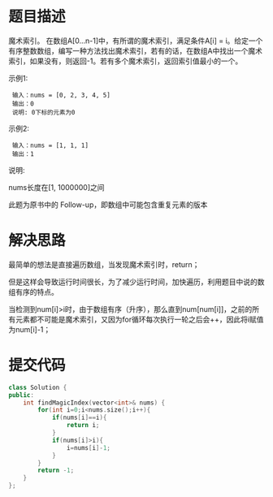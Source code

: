 # 题目描述
魔术索引。 在数组A[0...n-1]中，有所谓的魔术索引，满足条件A[i] = i。给定一个有序整数数组，编写一种方法找出魔术索引，若有的话，在数组A中找出一个魔术索引，如果没有，则返回-1。若有多个魔术索引，返回索引值最小的一个。

示例1:
```
 输入：nums = [0, 2, 3, 4, 5]
 输出：0
 说明: 0下标的元素为0
 ```
示例2:
```
 输入：nums = [1, 1, 1]
 输出：1
```
说明:

nums长度在[1, 1000000]之间

此题为原书中的 Follow-up，即数组中可能包含重复元素的版本

# 解决思路
最简单的想法是直接遍历数组，当发现魔术索引时，return；

但是这样会导致运行时间很长，为了减少运行时间，加快遍历，利用题目中说的数组有序的特点。

当检测到num[i]>i时，由于数组有序（升序），那么直到num[num[i]]，之前的所有元素都不可能是魔术索引，又因为for循环每次执行一轮之后会++，因此将i赋值为num[i]-1；

# 提交代码
```cpp
class Solution {
public:
    int findMagicIndex(vector<int>& nums) {
        for(int i=0;i<nums.size();i++){
            if(nums[i]==i){
                return i;
            }
            if(nums[i]>i){
                i=nums[i]-1;
            }
        }
        return -1;
    }
};
```

